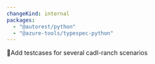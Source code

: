 ```yaml
---
changeKind: internal
packages:
  - "@autorest/python"
  - "@azure-tools/typespec-python"
---
```


Add testcases for several cadl-ranch scenarios